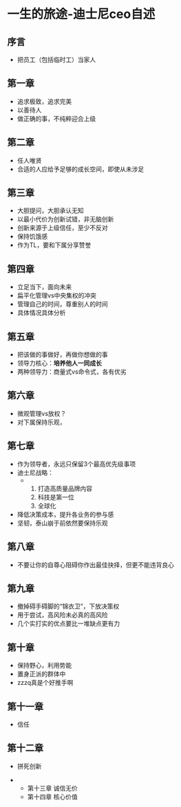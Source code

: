 # 一生的旅途-迪士尼ceo自述

## 序言

- 把员工（包括临时工）当家人

## 第一章

- 追求极致，追求完美
- 以善待人
- 做正确的事，不纯粹迎合上级

## 第二章

- 任人唯贤
- 合适的人应给予足够的成长空间，即使从未涉足

## 第三章

- 大胆提问，大胆承认无知
- 以最小代价为创新试错，非无脑创新
- 创新来源于上级信任，至少不反对
- 保持饥饿感
- 作为TL，要和下属分享赞誉

## 第四章

- 立足当下，面向未来
- 扁平化管理vs中央集权的冲突
- 管理自己的时间，尊重别人的时间
- 具体情况具体分析

## 第五章

- 把该做的事做好，再做你想做的事
- 领导力核心：**培养他人一同成长**
- 两种领导力：商量式vs命令式，各有优劣

## 第六章

- 微观管理vs放权？
- 对下属保持乐观，

## 第七章

- 作为领导者，永远只保留3个最高优先级事项
- 迪士尼战略：
  - 1. 打造高质量品牌内容
    2. 科技是第一位
    3. 全球化
- 降低决策成本，提升各业务的参与感
- 坚韧，泰山崩于前依然要保持乐观

## 第八章

- 不要让你的自尊心阻碍你作出最佳抉择，但更不能违背良心

## 第九章

- 撤掉碍手碍脚的“锦衣卫”，下放决策权
- 用于尝试，高风险未必真的高风险
- 几个实打实的优点要比一堆缺点更有力

## 第十章

- 保持野心，利用势能
- 置身正派的群体中
- zzzq真是个好推手啊

## 第十一章

- 信任

## 第十二章





-  拼死创新

- - 第十三章 诚信无价
  - 第十四章 核心价值